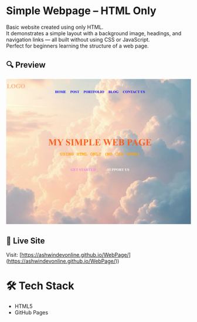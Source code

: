 # Simple Webpage – HTML Only

Basic website created using only HTML.  
It demonstrates a simple layout with a background image, headings, and navigation links — all built without using CSS or JavaScript.  
Perfect for beginners learning the structure of a web page.

## 🔍 Preview
![Screenshot](1.png)

## 🚀 Live Site
Visit: [https://ashwindevonline.github.io/WebPage/] (https://ashwindevonline.github.io/WebPage/))

# 🛠️ Tech Stack
- HTML5
- GitHub Pages
